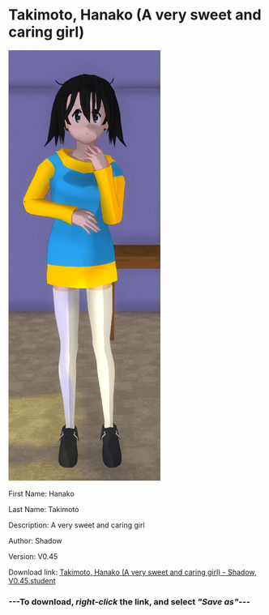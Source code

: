 # Takimoto, Hanako (A very sweet and caring girl)

<img src = "https://raw.githubusercontent.com/Arbiter1223/Daigaku-Gurashi-Custom-Students/master/Students/Files/Takimoto%2C%20Hanako%20(A%20very%20sweet%20and%20caring%20girl).png">

First Name: Hanako

Last Name: Takimoto

Description: A very sweet and caring girl

Author: Shadow

Version: V0.45

Download link: <a href="https://raw.githubusercontent.com/Arbiter1223/Daigaku-Gurashi-Custom-Students/master/Students/Files/Takimoto%2C%20Hanako%20(A%20very%20sweet%20and%20caring%20girl)%20-%20Shadow%2C%20V0.45.student">Takimoto, Hanako (A very sweet and caring girl) - Shadow, V0.45.student</a>

### ---**To download, _right-click_ the link, and select _"Save as"_**---
